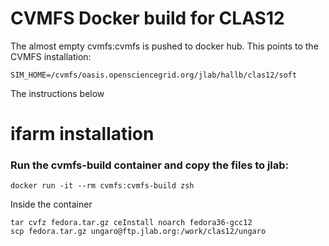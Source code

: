 # CVMFS Docker build for CLAS12

The almost empty cvmfs:cvmfs is pushed to docker hub. This points to the CVMFS installation:

`SIM_HOME=/cvmfs/oasis.opensciencegrid.org/jlab/hallb/clas12/soft`

The instructions below 

# ifarm installation


### Run the cvmfs-build container and copy the files to jlab:

`docker run -it --rm cvmfs:cvmfs-build zsh`

Inside the container
```
tar cvfz fedora.tar.gz ceInstall noarch fedora36-gcc12
scp fedora.tar.gz ungaro@ftp.jlab.org:/work/clas12/ungaro
```


